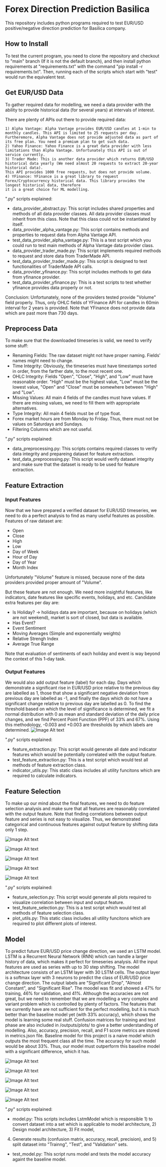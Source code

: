 # Forex Direction Prediction Basilica
This repository includes python programs required to test EUR/USD positive/negative direction prediction for Basilica company.

## How to Install
To test the current program, you need to clone the repository and checkout to "main" branch (If it is not the default branch), and then install python requirements 
at "requirements.txt" with the command "pip install -r requirements.txt".
Then, running each of the scripts which start with "test" would run the equivalent test.

## Get EUR/USD Data
To gather required data for modelling, we need a data provider with the ability to provide historical data (for several years) at intervals of interest.

There are plenty of APIs out there to provide required data:

    1) Alpha Vantage: Alpha Vantage provides EUR/USD candles at 1-min to monthly candles. This API is limited to 25 requests per day.
    Furtheremore, Alpha Vantage does not provide adjusted data as part of its free plan. You need a premium plan to get such data.
    2) Yahoo Finance: Yahoo Finance is a great data provider with less limitations than Alpha Vantage. Unfortunately this API is out of service currently.
    3) Trader Made: This is another data provider which returns EUR/USD historical data yearly (We need almost 20 requests to extract 20-year historical data). 
    This API provides 1000 free requests, but does not provide volume.
    4) YFinance: YFinance is a great library to request Forex/Cryptocurrency historical data. This library provides the longest historical data, therefore
    it is a great choice for ML modelling.

".py" scripts explained:
- data_provider_abstract.py: This script includes shared properties and methods of all data provider classes.
All data provider classes must inherit from this class. Note that this class could not be instantiated by itself.
- data_provider_alpha_vantage.py: This script contains methods and properties to request data from Alpha Vantage API. 
- test_data_provider_alpha_vantage.py: This is a test script which you could run to test main methods of Alpha
Vantage data provider class.
- data_provider_trader_made.py: This script implements required methods to request and store data from TraderMade API.
- test_data_provider_trader_made.py: This script is designed to test functionalities of TraderMade API calls.
- data_provider_yfinance.py: This script includes methods to get data from yfinance provider.
- test_data_provider_yfinance.py: This is a test scripts to test whether yfinance provides data properly or not. 

Conclusion:
Unfortunately, none of the providers tested provide "Volume" field properly. Thus, only OHLC fields of YFinance API for candles in 60min interval 
for 2 years is provided. Note that YFinance does not provide data which are past more than 730 days.

## Preprocess Data
To make sure that the downloaded timeseries is valid, we need to verify some stuff:

- Renaming Fields: The raw dataset might not have proper naming. Fields' names might need to change.
- Time Integrity: Obviously, the timeseries must have timestamps sorted in order, from the farther date, to the most recent one.
- OHLC Integrity: Fields "Open", "Close", "High", and "Low" must have reasonable order. "High" must be the highest value, "Low" must be the lowest value, 
"Open" and "Close" must be somewhere between "High" and "Low".
- Missing Values: All main 4 fields of the candles must have values. If there are missing values, we need to fill them with appropriate alternatives.
- Type Integrity: All main 4 fields must be of type float. 
- Forex market hours are from Monday to Friday. Thus, there must not be values on Saturdays and Sundays.
- Filtering Columns which are not useful.

".py" scripts explained:
- data_preprocessing.py: This scripts contains required classes to verify data integrity and prepareing dataset for feature extraction.
- test_data_preprocessing.py: This script would verify dataset integrity and make sure that the dataset is ready to be used for feature extraction.

## Feature Extraction

### Input Features
Now that we have prepared a verified dataset for EUR/USD timeseries, we need to do a perfect analysis to find as many useful features as possible.
Features of raw dataset are:
- Open
- Close
- High
- Low
- Day of Week
- Hour of Day
- Day of Year
- Month Index

Unfortunately "Volume" feature is missed, because none of the data providers provided proper amount of "Volume".

But these feature are not enough. We need more insightful features, like indicators, date features like specific events, holidays, and etc.
Candidate extra features per day are:
- Is Holiday? -> holidays data are important, because on holidays (which are not weekend), market is sort of closed, but data is available.
- Has Event?
- Event Sentiment
- Moving Averages (Simple and exponentially weights)
- Relative Strengh Index
- Average True Range

Note that evaluation of sentiments of each holiday and event is way beyond the context of this 1-day task.

### Output Features
We would also add output feature (label) for each day. Days which demonstrate a significant rise in EUR/USD price relative to the previous day are labelled as 1,
those that show a significant negative deviation from previous day are labelled as -1, and finally the days which do not have a significant change relative to previous day
are labelled as 0.
To find the threshold based on which the level of significance is determined, we fit a normal distribution with 0 as mean and standard deviation of the daily price changes, 
and we find Percent Point Function (PPF) of 33% and 67%.
Using this methodology, -0.003 and +0.003 are thresholds by which labels are determined.
![Image Alt text](https://github.com/sajadsabouri1375/forex-direction-prediction-basilica/blob/development/outputs/plots/close_diffs_histogram.jpg "Optional title")

".py" scripts explained:
- feature_extraction.py: This script would generate all date and indicator features which would be potentially correlated with the output feature.
- test_feature_extraction.py: This is a test script which would test all methods of feature extraction class.
- indicator_utils.py: This static class includes all utility funcitons which are required to calculate indicators.

## Feature Selection
To make up our mind about the final features, we need to do feature selection analysis and make sure that all features are reasonably correlated with the output feature.
Note that finding correlations between output feature and series is not easy to visualize. Thus, we demonstrated categorical and continuous features against output
feature by shifting data only 1 step.

![Image Alt text](https://github.com/sajadsabouri1375/forex-direction-prediction-basilica/blob/development/outputs/plots/categorical_features_stacked_part_01.jpg "Optional title")

![Image Alt text](https://github.com/sajadsabouri1375/forex-direction-prediction-basilica/blob/development/outputs/plots/categorical_features_stacked_part_02.jpg "Optional title")

![Image Alt text](https://github.com/sajadsabouri1375/forex-direction-prediction-basilica/blob/development/outputs/plots/ohlc_features_distributions.jpg "Optional title")

![Image Alt text](https://github.com/sajadsabouri1375/forex-direction-prediction-basilica/blob/development/outputs/plots/ma_features_distributions.jpg "Optional title")

![Image Alt text](https://github.com/sajadsabouri1375/forex-direction-prediction-basilica/blob/development/outputs/plots/atr_rsi_features_distributions.jpg "Optional title")

".py" scripts explained:
- feature_selection.py: This script would generate all plots required to visualize correlation between input and output feature.
- test_feature_selection.py: This is a test script which would test all methods of feature selection class.
- plot_utils.py: This static class includes all utility funcitons which are required to plot different plots of interest.

## Model
To predict future EUR/USD price change direction, we used an LSTM model. LSTM is a Recurrent Neural Network (RNN) which can handle a larger history of data, which makes it
perfect for timeseries analysis. All the input features are used as series with up to 30 step shifting. 
The model architecture consists of an LSTM layer with 30 LSTM cells. The output layer is a softmax layer with 3 neurons to predict the class of EUR/USD price change direction.
The output labels are "Significant Drop", "Almost Constant", and "Significant Rise".
The moodel was fit and showed a 47% for training, 46% for validation, and 41%. Although the accuracies are not great, but we need to remember that we are modelling a 
very complex and variant problem which is controlled by plenty of factors. The features that we currently have are not sufficient for the perfect modelling, but it is
much better than the baseline model yet (with 33% accuracy), which shows the model is learning some real stuff.
Confusion matrices for training and test phase are also included in /outputs/plots/ to give a better understanding of modelling. Also, accuracy, precision, recall, and F1 score
metrics are stored in metrics.json file.
Baseline model for this project is a naive model which outputs the most frequent class all the time. The accuracy for such model would be about 33%. Thus, our model must
outperform this baseline model with a significant difference, which it has.

![Image Alt text](https://github.com/sajadsabouri1375/forex-direction-prediction-basilica/blob/development/outputs/plots/training_validation_losses.jpg "Optional title")

![Image Alt text](https://github.com/sajadsabouri1375/forex-direction-prediction-basilica/blob/development/outputs/plots/training_validation_accuracies.jpg "Optional title")

![Image Alt text](https://github.com/sajadsabouri1375/forex-direction-prediction-basilica/blob/development/outputs/plots/conf_matrix_training.jpg "Optional title")

![Image Alt text](https://github.com/sajadsabouri1375/forex-direction-prediction-basilica/blob/development/outputs/plots/conf_matrix_validation.jpg "Optional title")

![Image Alt text](https://github.com/sajadsabouri1375/forex-direction-prediction-basilica/blob/development/outputs/plots/conf_matrix_test.jpg "Optional title")

".py" scripts explained:
- model.py: This scripts includes LstmModel which is responsible 1) to convert dataset into a set which is applicable to model architecture, 2) Design model architecture, 3) Fit model, 
4) Generate results (confusion matrix, accuracy, recall, precision), and 5) split dataset into "Trainng", "Test", and "Validation" sets.
- test_model.py: This script runs model and tests the model accuracy againt the baseline model.
